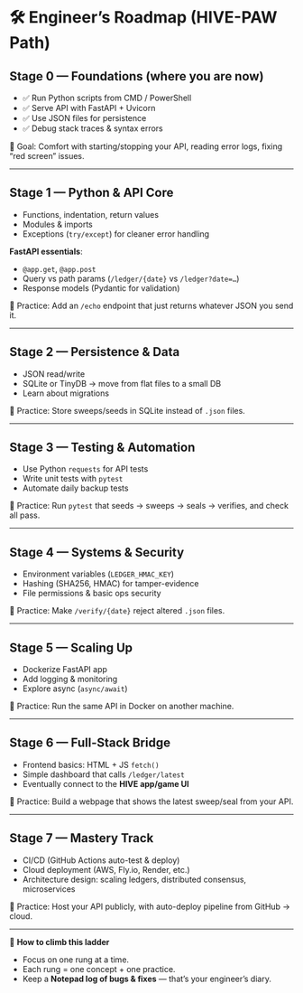 # 🛠 Engineer’s Roadmap (HIVE-PAW Path)

## Stage 0 — Foundations (where you are now)
- ✅ Run Python scripts from CMD / PowerShell  
- ✅ Serve API with FastAPI + Uvicorn  
- ✅ Use JSON files for persistence  
- ✅ Debug stack traces & syntax errors  

🎯 Goal: Comfort with starting/stopping your API, reading error logs, fixing “red screen” issues.

---

## Stage 1 — Python & API Core
- Functions, indentation, return values  
- Modules & imports  
- Exceptions (`try/except`) for cleaner error handling  

**FastAPI essentials**:
- `@app.get`, `@app.post`  
- Query vs path params (`/ledger/{date}` vs `/ledger?date=…`)  
- Response models (Pydantic for validation)  

🎯 Practice: Add an `/echo` endpoint that just returns whatever JSON you send it.  

---

## Stage 2 — Persistence & Data
- JSON read/write  
- SQLite or TinyDB → move from flat files to a small DB  
- Learn about migrations  

🎯 Practice: Store sweeps/seeds in SQLite instead of `.json` files.  

---

## Stage 3 — Testing & Automation
- Use Python `requests` for API tests  
- Write unit tests with `pytest`  
- Automate daily backup tests  

🎯 Practice: Run `pytest` that seeds → sweeps → seals → verifies, and check all pass.  

---

## Stage 4 — Systems & Security
- Environment variables (`LEDGER_HMAC_KEY`)  
- Hashing (SHA256, HMAC) for tamper-evidence  
- File permissions & basic ops security  

🎯 Practice: Make `/verify/{date}` reject altered `.json` files.  

---

## Stage 5 — Scaling Up
- Dockerize FastAPI app  
- Add logging & monitoring  
- Explore async (`async/await`)  

🎯 Practice: Run the same API in Docker on another machine.  

---

## Stage 6 — Full-Stack Bridge
- Frontend basics: HTML + JS `fetch()`  
- Simple dashboard that calls `/ledger/latest`  
- Eventually connect to the **HIVE app/game UI**  

🎯 Practice: Build a webpage that shows the latest sweep/seal from your API.  

---

## Stage 7 — Mastery Track
- CI/CD (GitHub Actions auto-test & deploy)  
- Cloud deployment (AWS, Fly.io, Render, etc.)  
- Architecture design: scaling ledgers, distributed consensus, microservices  

🎯 Practice: Host your API publicly, with auto-deploy pipeline from GitHub → cloud.  

---

📌 **How to climb this ladder**
- Focus on one rung at a time.  
- Each rung = one concept + one practice.  
- Keep a **Notepad log of bugs & fixes** — that’s your engineer’s diary.  
